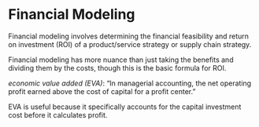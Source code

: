 # Financial Modeling

Financial modeling involves determining the financial feasibility and return on investment (ROI) of a
product/service strategy or supply chain strategy.

Financial modeling has more nuance than just taking the benefits and dividing them by the costs, though this
is the basic formula for ROI.

*economic value added (EVA)*: “In managerial accounting, the net operating profit earned above the cost of capital for a profit center.” 

EVA is useful because it specifically accounts for the capital investment cost before it calculates profit.